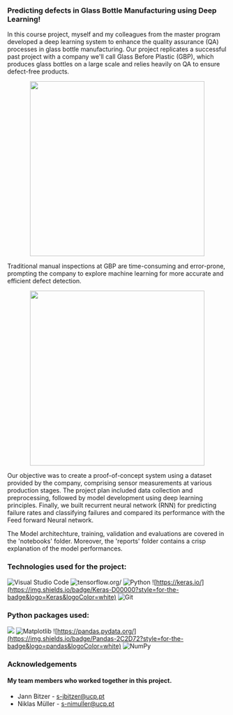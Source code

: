 
### Predicting defects in Glass Bottle Manufacturing using Deep Learning!

In this course project, myself and my colleagues from the master program developed a deep learning system to enhance the quality assurance (QA) processes in glass bottle manufacturing. Our project replicates a successful past project with a company we'll call Glass Before Plastic (GBP), which produces glass bottles on a large scale and relies heavily on QA to ensure defect-free products. 



<div align="center">
  <a href="https://github.com/Joe-Raymond-Justione/Deep_learning/assets/171755523/59132310-dd24-4838-9373-5c1a8407210a">
    <img src="https://github.com/Joe-Raymond-Justione/Deep_learning/assets/171755523/59132310-dd24-4838-9373-5c1a8407210a" width="400"/>
  </a>
</div>






Traditional manual inspections at GBP are time-consuming and error-prone, prompting the company to explore machine learning for more accurate and efficient defect detection.

<div align="center">
  <a href="https://github.com/Joe-Raymond-Justione/Deep_learning/assets/171755523/25de6543-93d8-40d3-b308-dbab8f8fc3b6">
    <img src="https://github.com/Joe-Raymond-Justione/Deep_learning/assets/171755523/25de6543-93d8-40d3-b308-dbab8f8fc3b6" width="400"/>
  </a>
</div>

Our objective was to create a proof-of-concept system using a dataset provided by the company, comprising sensor measurements at various production stages. The project plan included data collection and preprocessing, followed by model development using deep learning principles. Finally, we built recurrent neural network (RNN) for predicting failure rates and classifying failures and compared its performance with the Feed forward Neural network.


The Model architechture, training, validation and evaluations are covered in the 'notebooks' folder. Moreover, the 'reports' folder contains a crisp explanation of the model performances.



### Technologies used for the project:
![Visual Studio Code](https://img.shields.io/badge/Visual%20Studio%20Code-0078d7.svg?style=for-the-badge&logo=visual-studio-code&logoColor=white)
![tensorflow.org/](https://img.shields.io/badge/TensorFlow-FF6F00?style=for-the-badge&logo=TensorFlow&logoColor=white)
![Python](https://img.shields.io/badge/python-3670A0?style=for-the-badge&logo=python&logoColor=ffdd54)
![https://keras.io/](https://img.shields.io/badge/Keras-D00000?style=for-the-badge&logo=Keras&logoColor=white)
![Git](https://img.shields.io/badge/git-%23F05033.svg?style=for-the-badge&logo=git&logoColor=white)


### Python packages used:

![](https://img.shields.io/badge/scikit_learn-F7931E?style=for-the-badge&logo=scikit-learn&logoColor=white)
![Matplotlib](https://img.shields.io/badge/Matplotlib-%23ffffff.svg?style=for-the-badge&logo=Matplotlib&logoColor=black)
![https://pandas.pydata.org/](https://img.shields.io/badge/Pandas-2C2D72?style=for-the-badge&logo=pandas&logoColor=white)
![NumPy](https://img.shields.io/badge/numpy-%23013243.svg?style=for-the-badge&logo=numpy&logoColor=white)






### Acknowledgements

 #### My team members who worked together in this project.
 - Jann Bitzer - s-jbitzer@ucp.pt
 - Niklas Müller - s-nimuller@ucp.pt

